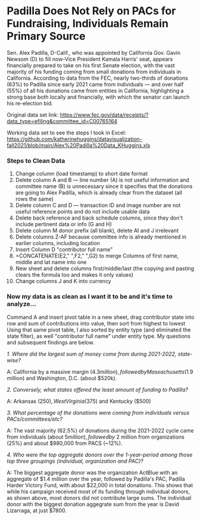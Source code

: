 # Padilla Does Not Rely on PACs for Fundraising, Individuals Remain Primary Source

Sen. Alex Padilla, D-Calif., who was appointed by California Gov. Gavin Newsom (D) to fill now-Vice President Kamala Harris' seat, appears financially prepared to take on his first Senate election, with the vast majority of his funding coming from small donations from individuals in California.
According to data from the FEC, nearly two-thirds of donations (63%) to Padilla since early 2021 came from individuals — and over half (55%) of all his donations came from entities in California, highlighting a strong base both locally and financially, with which the senator can launch his re-election bid.

Original data set link: https://www.fec.gov/data/receipts/?data_type=efiling&committee_id=C00765164

Working data set to see the steps I took in Excel: https://github.com/katherinehuggins/datavisualization-fall2021/blob/main/Alex%20Padilla%20Data_KHuggins.xls

### Steps to Clean Data

1. Change column (load timestamp) to short date format
2. Delete column A and B — line number (A) is not useful information and committee name (B) is unnecessary since it specifies that the donations are going to Alex Padilla, which is already clear from the dataset (all rows the same)
3. Delete column C and D — transaction ID and image number are not useful reference points and do not include usable data
4. Delete back reference and back schedule columns, since they don't include pertinent data or info (G and H)
5. Delete column M donor prefix (all blank), delete AI and J irrelevant
6. Delete columns Z-AF because committee info is already mentioned in earlier columns, including location
7. Insert Column D "contributor full name"
8. =CONCATENATE(E2," ",F2," ",G2) to merge Columns of first name, middle and lat name into one
9. New sheet and delete columns first/middle/last (the copying and pasting clears the formula too and makes it only values) 
10. Change columns J and K into currency 

### Now my data is as clean as I want it to be and it's time to analyze...

Command A and insert pivot table in a new sheet, drag contributor state into row and sum of contributions into value, then sort from highest to lowest
Using that same pivot table, I also sorted by entity type (and eliminated the state filter), as well "contributor full name" under entity type. My questions and subsequent findings are below.

*1. Where did the largest sum of money come from during 2021-2022, state-wise?*

A: California by a massive margin ($4.3 million), followed by Massachusetts ($1.9 million) and Washington, D.C. (about $520k). 

*2. Conversely, what states offered the least amount of funding to Padilla?*

A: Arkansas ($250), West Virginia ($375) and Kentucky ($500)

*3. What percentage of the donations were coming from individuals versus PACs/committees/etc?*

A: The vast majority (62.5%) of donations during the 2021-2022 cycle came from individuals (about $5 million), followed by ~$2 million from organizations (25%) and about $980,000 from PACS (~12%). 

*4. Who were the top aggregate donors over the 1-year-period among those top three groupings (individual, organization and PAC)?*

A: The biggest aggregate donor was the organization ActBlue with an aggregate of $1.4 million over the year, followed by Padilla's PAC, Padilla Harder Victory Fund, with about $22,000 in total donations. This shows that while his campaign received most of its funding through individual donors, as shown above, most donors did not contribute large sums. 
The individual donor with the biggest donation aggegrate sum from the year is David Lizarraga, at just $7800.




